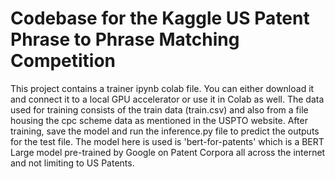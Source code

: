 # Codebase for the Kaggle US Patent Phrase to Phrase Matching Competition

This project contains a trainer ipynb colab file. You can either download it and connect it to a local GPU accelerator or use it in Colab as well. The data used for training consists of the train data (train.csv) and also from a file housing the cpc scheme data as mentioned in the USPTO website. After training, save the model and run the inference.py file to predict the outputs for the test file. The model here is used is 'bert-for-patents' which is a BERT Large model pre-trained by Google on Patent Corpora all across the internet and not limiting to US Patents.
